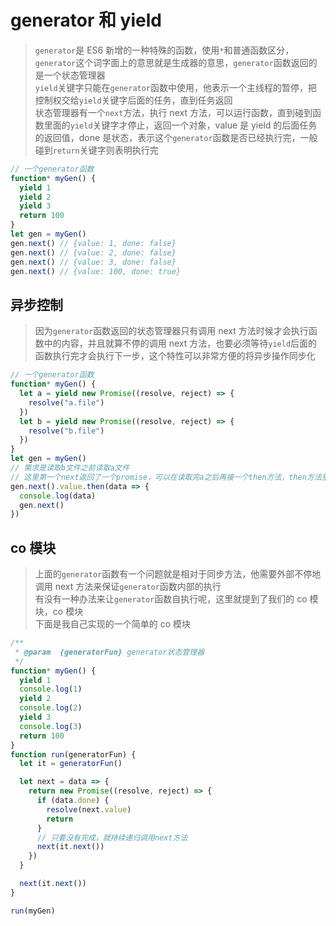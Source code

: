 # generator 和 yield

> `generator`是 ES6 新增的一种特殊的函数，使用`*`和普通函数区分，`generator`这个词字面上的意思就是生成器的意思，`generator`函数返回的是一个状态管理器  
> `yield`关键字只能在`generator`函数中使用，他表示一个主线程的暂停，把控制权交给`yield`关键字后面的任务，直到任务返回  
> 状态管理器有一个`next`方法，执行 next 方法，可以运行函数，直到碰到函数里面的`yield`关键字才停止，返回一个对象，value 是 yield 的后面任务的返回值，done 是状态，表示这个`generator`函数是否已经执行完，一般碰到`return`关键字则表明执行完

```javascript
// 一个generator函数
function* myGen() {
  yield 1
  yield 2
  yield 3
  return 100
}
let gen = myGen()
gen.next() // {value: 1, done: false}
gen.next() // {value: 2, done: false}
gen.next() // {value: 3, done: false}
gen.next() // {value: 100, done: true}
```

## 异步控制

> 因为`generator`函数返回的状态管理器只有调用 next 方法时候才会执行函数中的内容，并且就算不停的调用 next 方法，也要必须等待`yield`后面的函数执行完才会执行下一步，这个特性可以非常方便的将异步操作同步化

```javascript
// 一个generator函数
function* myGen() {
  let a = yield new Promise((resolve, reject) => {
    resolve("a.file")
  })
  let b = yield new Promise((resolve, reject) => {
    resolve("b.file")
  })
}
let gen = myGen()
// 需求是读取b文件之前读取a文件
// 这里第一个next返回了一个promise，可以在读取完a之后再接一个then方法，then方法里面调用下一个next来读取b
gen.next().value.then(data => {
  console.log(data)
  gen.next()
})
```

## co 模块

> 上面的`generator`函数有一个问题就是相对于同步方法，他需要外部不停地调用 next 方法来保证`generator`函数内部的执行  
> 有没有一种办法来让`generator`函数自执行呢，这里就提到了我们的 co 模块，co 模块  
> 下面是我自己实现的一个简单的 co 模块

```javascript
/**
 * @param  {generatorFun} generator状态管理器
 */
function* myGen() {
  yield 1
  console.log(1)
  yield 2
  console.log(2)
  yield 3
  console.log(3)
  return 100
}
function run(generatorFun) {
  let it = generatorFun()

  let next = data => {
    return new Promise((resolve, reject) => {
      if (data.done) {
        resolve(next.value)
        return
      }
      // 只要没有完成，就持续递归调用next方法
      next(it.next())
    })
  }

  next(it.next())
}

run(myGen)
```
